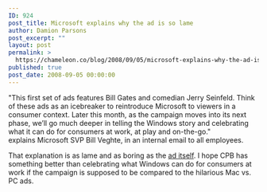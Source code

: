 ```yaml
---
ID: 924
post_title: Microsoft explains why the ad is so lame
author: Damion Parsons
post_excerpt: ""
layout: post
permalink: >
  https://chameleon.co/blog/2008/09/05/microsoft-explains-why-the-ad-is-so-lame/
published: true
post_date: 2008-09-05 00:00:00
---
```

"This first set of ads features Bill Gates and comedian Jerry Seinfeld. Think of these ads as an icebreaker to reintroduce Microsoft to viewers in a consumer context. Later this month, as the campaign moves into its next phase, we’ll go much deeper in telling the Windows story and celebrating what it can do for consumers at work, at play and on-the-go." explains Microsoft SVP Bill Veghte, in an internal email to all employees.

That explanation is as lame and as boring as the <a title="Microsoft Jerry Seinfeld Bill Gates ad" href="https://takemetoyourleader.com/2008/09/05/microsoft-seinfeld-gates-apple-beware/">ad itself</a>. I hope CPB has something better than celebrating what Windows can do for consumers at work if the campaign is supposed to be compared to the hilarious Mac vs. PC ads.